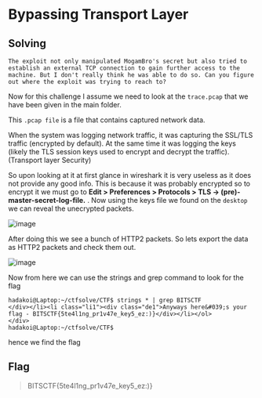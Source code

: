 # Bypassing Transport Layer

## Solving

```
The exploit not only manipulated MogamBro's secret but also tried to establish an external TCP connection to gain further access to the machine. But I don't really think he was able to do so. Can you figure out where the exploit was trying to reach to?
```

Now for this challenge I assume we need to look at the ``trace.pcap`` that we have been given in the main folder. 

This ``.pcap file`` is a file that contains captured network data.

When the system was logging network traffic, it was capturing the SSL/TLS traffic (encrypted by default).
At the same time it was logging the keys (likely the TLS session keys used to encrypt and decrypt the traffic). (Transport layer Security)

So upon looking at it at first glance in wireshark it is very useless as it does not provide any good info. This is because it was probably encrypted so to encrypt it we must go to **Edit > Preferences > Protocols > TLS -> (pre)-master-secret-log-file.** . Now using the keys file we found on the ``desktop`` we can reveal the unecrypted packets.

![image](https://github.com/user-attachments/assets/ee462fd1-82fd-4c33-af2c-0b652d6ae780)


After doing this we see a bunch of HTTP2 packets. So lets export the data as HTTP2 packets and check them out.

![image](https://github.com/user-attachments/assets/22f730c3-d9f4-4c8f-acd1-5a06771e63fe)

Now from here we can use the strings and grep command to look for the flag

```shell
hadakoi@Laptop:~/ctfsolve/CTF$ strings * | grep BITSCTF
</div></li><li class="li1"><div class="de1">Anyways here&#039;s your flag - BITSCTF{5te4l1ng_pr1v47e_key5_ez:)}</div></li></ol>        </div>
hadakoi@Laptop:~/ctfsolve/CTF$
```

hence we find the flag

## Flag

> BITSCTF{5te4l1ng_pr1v47e_key5_ez:)}
